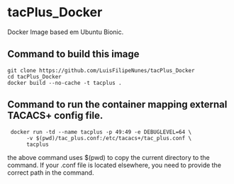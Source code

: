 # tacPlus_Docker
Docker Image based em Ubuntu Bionic.

## Command to build this image

```
git clone https://github.com/LuisFilipeNunes/tacPlus_Docker
cd tacPlus_Docker
docker build --no-cache -t tacplus .
```

## Command to run the container mapping external TACACS+  config file.

```
 docker run -td --name tacplus -p 49:49 -e DEBUGLEVEL=64 \
      -v $(pwd)/tac_plus.conf:/etc/tacacs+/tac_plus.conf \
      tacplus
```
the above command uses $(pwd) to copy the current directory to the command. If your .conf file is located elsewhere, you need to provide the correct path in the command.
